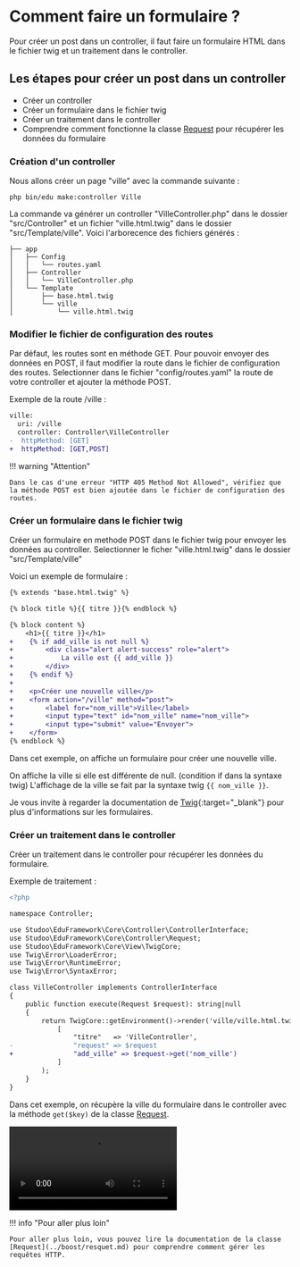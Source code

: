 # Comment faire un formulaire ?

Pour créer un post dans un controller, il faut faire un formulaire HTML dans le fichier twig et un traitement dans le controller.

## Les étapes pour créer un post dans un controller

- Créer un controller
- Créer un formulaire dans le fichier twig
- Créer un traitement dans le controller
- Comprendre comment fonctionne la classe [Request](../boost/resquet.md) pour récupérer les données du formulaire

### Création d'un controller

Nous allons créer un page "ville" avec la commande suivante :

```Shell
php bin/edu make:controller Ville
```

La commande va générer un controller "VilleController.php" dans le dossier "src/Controller" et un fichier "ville.html.twig" dans le dossier "src/Template/ville".
Voici l'arborecence des fichiers générés :

``` hl_lines="5 8 9"
├── app
│   ├── Config
│   │   └── routes.yaml
│   ├── Controller
│   │   └── VilleController.php
│   └── Template
│       ├── base.html.twig
│       └── ville
│           └── ville.html.twig
```

### Modifier le fichier de configuration des routes

Par défaut, les routes sont en méthode GET. Pour pouvoir envoyer des données en POST, il faut modifier la route dans le fichier de configuration des routes.
Selectionner dans le fichier "config/routes.yaml" la route de votre controller et ajouter la méthode POST.

Exemple de la route /ville :

```diff
ville:
  uri: /ville
  controller: Controller\VilleController
-  httpMethod: [GET]
+  httpMethod: [GET,POST]
```

!!! warning "Attention"

    Dans le cas d'une erreur "HTTP 405 Method Not Allowed", vérifiez que la méthode POST est bien ajoutée dans le fichier de configuration des routes.

### Créer un formulaire dans le fichier twig

Créer un formulaire en methode POST dans le fichier twig pour envoyer les données au controller.
Selectionner le ficher "ville.html.twig" dans le dossier "src/Template/ville"

Voici un exemple de formulaire :

```diff
{% extends "base.html.twig" %}

{% block title %}{{ titre }}{% endblock %}

{% block content %}
    <h1>{{ titre }}</h1>
+    {% if add_ville is not null %}
+        <div class="alert alert-success" role="alert">
+            La ville est {{ add_ville }}
+        </div>
+    {% endif %}
+
+    <p>Créer une nouvelle ville</p>
+    <form action="/ville" method="post">
+        <label for="nom_ville">Ville</label>
+        <input type="text" id="nom_ville" name="nom_ville">
+        <input type="submit" value="Envoyer">
+    </form>
{% endblock %}
```

Dans cet exemple, on affiche un formulaire pour créer une nouvelle ville. 

On affiche la ville si elle est différente de null. (condition if dans la syntaxe twig)
L'affichage de la ville se fait par la syntaxe twig `{{ nom_ville }}`.

Je vous invite à regarder la documentation de [Twig](https://twig.symfony.com/doc/3.x/){:target="_blank"} pour plus d'informations sur les formulaires.

### Créer un traitement dans le controller

Créer un traitement dans le controller pour récupérer les données du formulaire.

Exemple de traitement :

```diff
<?php

namespace Controller;

use Studoo\EduFramework\Core\Controller\ControllerInterface;
use Studoo\EduFramework\Core\Controller\Request;
use Studoo\EduFramework\Core\View\TwigCore;
use Twig\Error\LoaderError;
use Twig\Error\RuntimeError;
use Twig\Error\SyntaxError;

class VilleController implements ControllerInterface
{
	public function execute(Request $request): string|null
	{
		return TwigCore::getEnvironment()->render('ville/ville.html.twig',
		    [
		        "titre"   => 'VilleController',
- 		        "request" => $request
+ 		        "add_ville" => $request->get('nom_ville')
		    ]
		);
	}
}
```

Dans cet exemple, on récupère la ville du formulaire dans le controller avec la méthode `get($key)` de la classe [Request](../boost/resquet.md#getkey).

<video controls>
<source src="../assets/screen-form-simple.mp4" type="video/mp4">
</video>

!!! info "Pour aller plus loin"

    Pour aller plus loin, vous pouvez lire la documentation de la classe [Request](../boost/resquet.md) pour comprendre comment gérer les requêtes HTTP.

